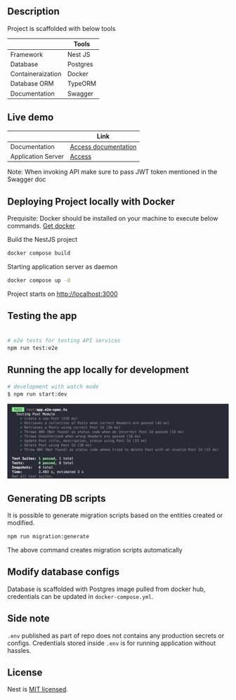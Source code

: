 ## Description

Project is scaffolded with below tools

|   | Tools  |   
|---|---|
| Framework  | Nest JS  |
| Database  | Postgres  |
| Containeraization  | Docker  |
| Database ORM  | TypeORM  |
| Documentation  | Swagger  |

## Live demo

|   | Link  |   
|---|---|
| Documentation  | [Access documentation](http://ec2-3-111-218-226.ap-south-1.compute.amazonaws.com/documentation)  |
| Application Server  | [Access](http://ec2-3-111-218-226.ap-south-1.compute.amazonaws.com)  |

Note: When invoking API make sure to pass JWT token mentioned in the Swagger doc

## Deploying Project locally with Docker

Prequisite: Docker should be installed on your machine to execute below commands. [Get docker](https://docs.docker.com/get-docker/)

Build the NestJS project
```bash
docker compose build
```
Starting application server as daemon
```bash
docker compose up -d
```

Project starts on [http://localhost:3000](http://localhost:3000)



## Testing the app

```bash

# e2e tests for testing API services
npm run test:e2e
```

## Running the app locally for development

```bash
# development with watch mode
$ npm run start:dev
```
![Test results](https://raw.githubusercontent.com/rajeevbbqq/nest-dockerized/development/test/test_results.png)

## Generating DB scripts

It is possible to generate migration scripts based on the entities created or modified.
```bash
npm run migration:generate
```
The above command creates migration scripts automatically

## Modify database configs

Database is scaffolded with Postgres image pulled from docker hub, credentials can be updated in `docker-compose.yml`. 

## Side note

`.env` published as part of repo does not contains any production secrets or configs. Credentials stored inside `.env` is for running application without hassles.

## License

Nest is [MIT licensed](LICENSE).
